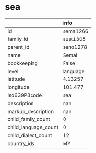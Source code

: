 # sea
|                      | info     |
|:---------------------|:---------|
| id                   | sema1266 |
| family_id            | aust1305 |
| parent_id            | seno1278 |
| name                 | Semai    |
| bookkeeping          | False    |
| level                | language |
| latitude             | 4.13257  |
| longitude            | 101.477  |
| iso639P3code         | sea      |
| description          | nan      |
| markup_description   | nan      |
| child_family_count   | 0        |
| child_language_count | 0        |
| child_dialect_count  | 12       |
| country_ids          | MY       |